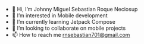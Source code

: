 - 👋 Hi, I’m Johnny Miguel Sebastian Roque Neciosup
- 👀 I’m interested in Mobile development
- 🌱 I’m currently learning Jetpack Compose
- 💞️ I’m looking to collaborate on mobile projects
- 📫 How to reach me rnsebastian701@gmail.com

<!---
symphony701/symphony701 is a ✨ special ✨ repository because its `README.md` (this file) appears on your GitHub profile.
You can click the Preview link to take a look at your changes.
--->
